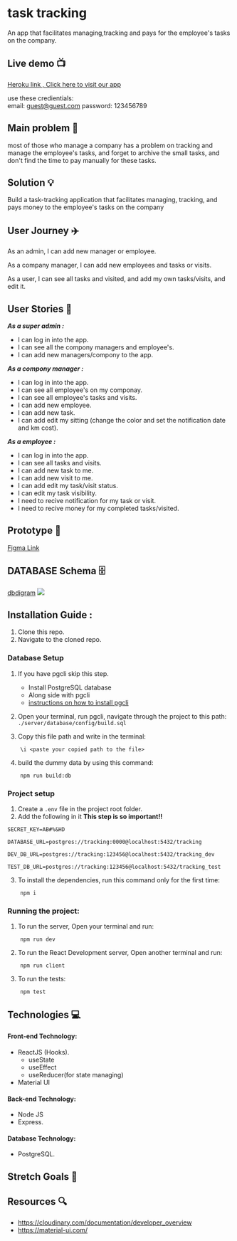 # task tracking
 An app that facilitates managing,tracking and pays for the employee's tasks on the company.

## Live demo :tv: 
[Heroku link , Click here to visit our app](https://tracker-task1.herokuapp.com/)

use these credientials: <br>
email: guest@guest.com
password: 123456789

## Main problem :anger: 
most of those who manage a company has a problem on tracking and manage the employee's tasks, and forget to archive the small tasks, and don't find the time to pay manually for these tasks.

## Solution :bulb:
Build a task-tracking application that facilitates managing, tracking, and pays money to the employee's tasks on the company

## User Journey :airplane:
As an admin, I can add new manager or employee.

As a company manager, I can add new employees and tasks or visits.

As a user, I can see all tasks and visited, and add my own tasks/visits, and edit it.


## User Stories :open_book:
***As a super admin :***
* I can log in into the app.
* I can see all the compony managers and employee's.
* I can add new managers/compony to the app.

***As a compony manager :***
* I can log in into the app.
* I can see all employee's on my componay.
* I can see all employee's tasks and visits.
* I can add new employee.
* I can add new task.
* I can add edit my sitting (change the color and set the notification date and km cost).

***As a employee :***
* I can log in into the app.
* I can see all tasks and visits.
* I can add new task to me.
* I can add new visit to me.
* I can add edit my task/visit status.
* I can edit my task visibility.
* I need to recive notification for my task or visit.
* I need to recive money for my completed tasks/visited.


## Prototype :art:
[Figma Link]()


## DATABASE Schema :file_cabinet:
[dbdigram]()
![](https://i.imgur.com/jGp1Gbf.png)

## Installation Guide :

1. Clone this repo.
2. Navigate to the cloned repo.

### Database Setup

1. If you have pgcli skip this step.

   - Install PostgreSQL database
   - Along side with pgcli
   - [instructions on how to install pgcli](https://www.pgcli.com/install)

2. Open your terminal, run pgcli, navigate through the project to this path: `./server/database/config/build.sql`

3. Copy this file path and write in the terminal:

```
    \i <paste your copied path to the file>
```

4. build the dummy data by using this command:

```
    npm run build:db
```

### Project setup

1. Create a `.env` file in the project root folder.
2. Add the following in it **This step is so important!!**

```
SECRET_KEY=AB#%&HD

DATABASE_URL=postgres://tracking:0000@localhost:5432/tracking

DEV_DB_URL=postgres://tracking:123456@localhost:5432/tracking_dev

TEST_DB_URL=postgres://tracking:123456@localhost:5432/tracking_test

```

3. To install the dependencies, run this command only for the first time:

```
    npm i
```

### Running the project:

1. To run the server, Open your terminal and run:

```
    npm run dev
```

2. To run the React Development server, Open another terminal and run:

```
    npm run client
```

3. To run the tests:

```
    npm test
```

## Technologies :computer:

#### Front-end Technology:

- ReactJS (Hooks).
    - useState
    - useEffect
    - useReducer(for state managing)
- Material UI

#### Back-end Technology:

- Node JS
- Express.

#### Database Technology:
- PostgreSQL.

## Stretch Goals :goal_net:



## Resources :mag:
* https://cloudinary.com/documentation/developer_overview
* https://material-ui.com/
